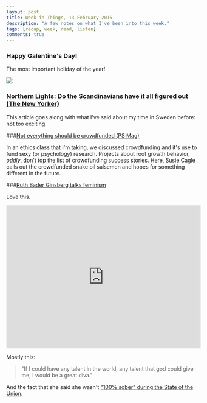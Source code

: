 ```yaml
---
layout: post
title: Week in Things, 13 February 2015
description: "A few notes on what I've been into this week."
tags: [recap, week, read, listen]
comments: true
---
```


### Happy Galentine's Day!
The most important holiday of the year! 


<a href="http://jennyvandyck.com/wp-content/uploads/2013/02/annecard.jpg"><img src="http://jennyvandyck.com/wp-content/uploads/2013/02/annecard.jpg"></a>


### [Northern Lights: Do the Scandinavians have it all figured out (The New Yorker)](http://www.newyorker.com/magazine/2015/02/16/northern-lights-4)

This article goes along with what I've said about my time in Sweden before: not too exciting.

###[Not everything should be crowdfunded (PS Mag)](http://www.psmag.com/nature-and-technology/your-startup-is-stupid)

In an ethics class that I'm taking, we discussed crowdfunding and it's use to fund sexy (or psychology) research. Projects about root growth behavior, *oddly*, don't top the list of crowdfunding success stories. Here, Susie Cagle calls out the crowdfunded snake oil salsemen and hopes for something different in the future.

###[Ruth Bader Ginsberg talks feminism](http://www.vox.com/2015/2/7/7994167/bader-ginsburg-feminism-video)

Love this. 

<iframe width="512" height="376" src="http://video.pbs.org/viralplayer/2365419697" frameborder="0" marginwidth="0" marginheight="0" scrolling="no" seamless></iframe>

Mostly this:

>"If I could have any talent in the world, any talent that god could give me, I would be a great diva."

And the fact that she said she wasn't ["100% sober" during the State of the Union](http://www.vox.com/2015/2/13/8033211/ruth-bader-ginsburg-asleep).

